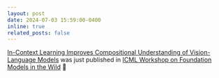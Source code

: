 ```yaml
---
layout: post
date: 2024-07-03 15:59:00-0400
inline: true
related_posts: false
---
```


[In-Context Learning Improves Compositional Understanding of Vision-Language Models](https://arxiv.org/abs/2407.15487) was just published in [ICML Workshop on Foundation Models in the Wild](https://icml-fm-wild.github.io) 🙌